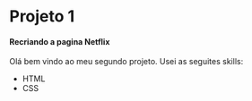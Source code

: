# Projeto 1
#### Recriando a pagina Netflix
Olá bem vindo ao meu segundo projeto.
Usei as seguites skills:
- HTML
- CSS